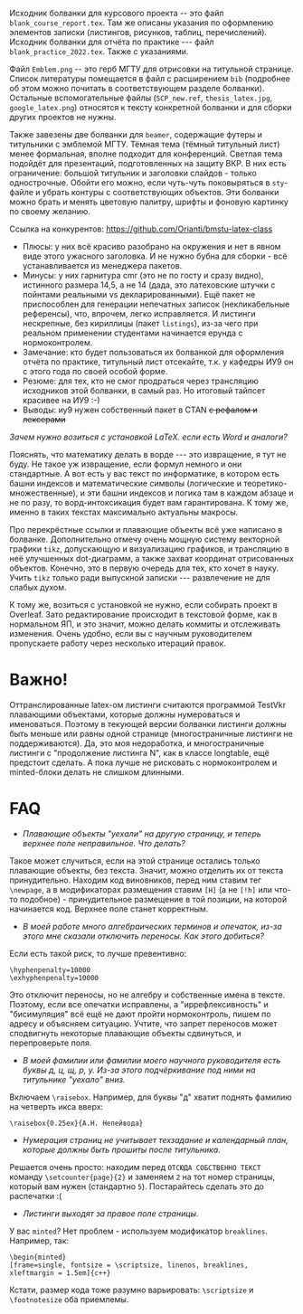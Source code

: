 Исходник болванки для курсового проекта -- это файл `blank_course_report.tex`. Там же описаны указания по оформлению элементов записки (листингов, рисунков, таблиц, перечислений). Исходник болванки для отчёта по практике --- файл `blank_practice_2022.tex`. Также с указаниями.

Файл `Emblem.png` -- это герб МГТУ для отрисовки на титульной странице. Список литературы помещается в файл с расширением `bib` (подробнее об этом можно почитать в соответствующем разделе болванки). Остальные вспомогательные файлы (`SCP_new.ref`, `thesis_latex.jpg`, `google_latex.png`) относятся к тексту конкретной болванки и для сборки других проектов не нужны.

Также завезены две болванки для `beamer`, содержащие футеры и титульники с эмблемой МГТУ. Тёмная тема (тёмный титульный лист) менее формальная, вполне подходит для конференций. Светлая тема подойдёт для презентаций, подготовленных на защиту ВКР. В них есть ограничение: большой титульник и заголовки слайдов - только однострочные. Обойти его можно, если чуть-чуть поковыряться в `sty`-файле и убрать контуры с соответствующих объектов. Эти болванки можно брать и менять цветовую палитру, шрифты и фоновую картинку по своему желанию.

Ссылка на конкурентов:
https://github.com/Orianti/bmstu-latex-class

- Плюсы: у них всё красиво разобрано на окружения и нет в явном виде этого ужасного заголовка. И не нужно бубна для сборки - всё устанавливается из менеджера пакетов.
- Минусы: у них гарнитура cmr (это не по госту и сразу видно), истинного размера 14,5, а не 14 (дада, это латеховские штучки с пойнтами реальными vs декларированными). Ещё пакет не приспособлен для генерации непечатных записок (некликабельные референсы), что, впрочем, легко исправляется. И  листинги нескрепные, без кириллицы (пакет `listings`), из-за чего при реальном применении студентами начинается ерунда с нормоконтролем.
- Замечание: кто будет пользоваться их болванкой для оформления отчёта по практике, титульный лист отсекайте, т.к. у кафедры ИУ9 он с этого года по своей особой форме.
- Резюме: для тех, кто не смог продраться через трансляцию исходников этой болванки, в самый раз. Но итоговый тайпсет красивее на ИУ9 :-)
- Выводы: иу9 нужен собственный пакет в CTAN ~~с рефалом и лексерами~~

*Зачем нужно возиться с установкой LaTeX. если есть Word и аналоги?*

Пояснять, что математику делать в ворде --- это извращение, я тут не буду. Не такое уж извращение, если формул немного и они стандартные. А вот есть у вас текст по информатике, в котором есть башни индексов и математические символы (логические и теоретико-множественные), и эти башни индексов и логика там в каждом абзаце и не по разу, то ворд-интоксикация будет вам гарантирована. К тому же, именно в таких текстах максимально актуальны макросы.

Про перекрёстные ссылки и плавающие объекты всё уже написано в болванке. Дополнительно отмечу очень мощную систему векторной графики `tikz`, допускающую и визуализацию графиков, и трансляцию в неё улучшенных dot-диаграмм, а также захват координат отрисованных объектов. Конечно, это в первую очередь для тех, кто хочет в науку. Учить `tikz` только ради выпускной записки --- развлечение не для слабых духом. 

К тому же, возиться с установкой не нужно, если собирать проект в Overleaf. Зато редактирование происходит в текстовой форме, как в нормальном ЯП, и это значит, можно делать коммиты и отслеживать изменения. Очень удобно, если вы с научным руководителем пропускаете работу через несколько итераций правок.

# Важно!

Оттранслированные latex-ом листинги считаются программой TestVkr плавающими объектами, которые должны нумероваться и именоваться. Поэтому в текующей версии болванки листинги должны быть меньше или равны одной странице (многостраничные листинги не поддерживаются). Да, это моя недоработка, и многостраничные листинги с "продолжение листинга N", как в классе longtable, ещё предстоит сделать. А пока лучше не рисковать с нормоконтролем и minted-блоки делать не слишком длинными.

# FAQ

- *Плавающие объекты "уехали" на другую страницу, и теперь верхнее поле неправильное. Что делать?*
 
Такое может случиться, если на этой странице остались только плавающие объекты, без текста. Значит, можно отделить их от текста принудительно. Находим код виновников, перед ним ставим тег `\newpage`, а в модификаторах размещения ставим `[H]` (а не `[!h]` или что-то подобное) - принудительное размещение в той позиции, на которой начинается код. Верхнее поле станет корректным.

- *В моей работе много алгебраических терминов и опечаток, из-за этого мне сказали отключить переносы. Как этого добиться?*

Если есть такой риск, то лучше превентивно:
```
\hyphenpenalty=10000
\exhyphenpenalty=10000
```
Это отключит переносы, но не алгебру и собственные имена в тексте. Поэтому, если все опечатки исправлены, а "иррефлексивность" и "бисимуляция" всё ещё не дают пройти нормоконтроль, пишем по адресу и объясняем ситуацию. Учтите, что запрет переносов может сподвигнуть некоторые плавающие объекты сдвинуться, и перепроверьте поля.

- *В моей фамилии или фамилии моего научного руководителя есть буквы д, ц, щ, р, у. Из-за этого подчёркивание под ними на титульнике "уехало" вниз.*

Включаем `\raisebox`. Например, для буквы "д" хватит поднять фамилию на четверть икса вверх:
```
\raisebox{0.25ex}{А.Н. Непейвода}
```

- *Нумерация страниц не учитывает техзадание и календарный план, которые должны быть прошиты после титульника.*

Решается очень просто: находим перед `ОТСЮДА СОБСТВЕННО ТЕКСТ` команду `\setcounter{page}{2}` и заменяем `2` на тот номер страницы, который вам нужен (стандартно `5`). Постарайтесь сделать это до распечатки :(

- *Листинги выходят за правое поле страницы.*

У вас `minted`? Нет проблем - используем модификатор `breaklines`. Например, так:
```
\begin{minted}
[frame=single, fontsize = \scriptsize, linenos, breaklines, xleftmargin = 1.5em]{c++}
```
Кстати, размер кода тоже разумно варьировать: `\scriptsize` и `\footnotesize` оба приемлемы.
